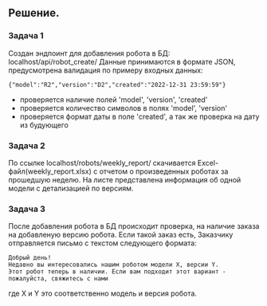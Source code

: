 ## Решение.

### Задача 1
Создан эндпоинт для добавления робота в БД:
localhost/api/robot_create/
Данные принимаются в формате JSON, предусмотрена валидация по примеру входных данных:

```
{"model":"R2","version":"D2","created":"2022-12-31 23:59:59"}
```

 - проверяется наличие полей 'model', 'version', 'created'
 - проверяется количество символов в полях 'model', 'version'
 - проверяется формат даты в поле 'created', а так же проверка на дату из будующего

### Задача 2
По ссылке localhost/robots/weekly_report/ скачивается Excel-файл(weekly_report.xlsx) с отчетом о произведенных роботах за прошедшую неделю.
На листе представлена информация об одной модели с детализацией по версиям.

### Задача 3
После добавления робота в БД происходит проверка, на наличие заказа на добавленую версию робота. Если такой заказ есть, Заказчику отправляется письмо с текстом следующего формата:

```
Добрый день!
Недавно вы интересовались нашим роботом модели X, версии Y. 
Этот робот теперь в наличии. Если вам подходит этот вариант - пожалуйста, свяжитесь с нами
```

где Х и Y это соответственно модель и версия робота.
